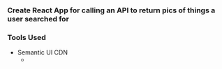 ### Create React App for calling an API to return pics of things a user searched for 

### Tools Used
- Semantic UI CDN
  - <link rel="stylesheet" href="https://cdnjs.cloudflare.com/ajax/libs/semantic-ui/2.4.1/semantic.min.css" />
